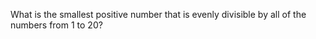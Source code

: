 What is the smallest positive number that is evenly divisible by all of the numbers from 1 to 20?  
